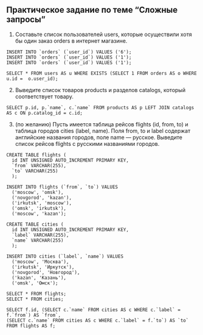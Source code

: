 ## Практическое задание по теме “Сложные запросы”
1. Составьте список пользователей users, которые осуществили хотя бы один заказ orders в интернет магазине.  
```
INSERT INTO `orders` (`user_id`) VALUES ('6');
INSERT INTO `orders` (`user_id`) VALUES ('1');
INSERT INTO `orders` (`user_id`) VALUES ('1');

SELECT * FROM users AS u WHERE EXISTS (SELECT 1 FROM orders AS o WHERE u.id =  o.user_id);  
```
2. Выведите список товаров products и разделов catalogs, который соответствует товару.  
```
SELECT p.id, p.`name`, c.`name` FROM products AS p LEFT JOIN catalogs AS c ON p.catalog_id = c.id;  
```
3. (по желанию) Пусть имеется таблица рейсов flights (id, from, to) и таблица городов cities (label, name). Поля from, to и label содержат английские названия городов, поле name — русское. Выведите список рейсов flights с русскими названиями городов.  
```
CREATE TABLE flights (
  id INT UNSIGNED AUTO_INCREMENT PRIMARY KEY,
  `from` VARCHAR(255),
  `to` VARCHAR(255)
  );
  
INSERT INTO flights (`from`, `to`) VALUES
  ('moscow', 'omsk'),
  ('novgorod', 'kazan'),
  ('irkutsk', 'moscow'),
  ('omsk', 'irkutsk'),
  ('moscow', 'kazan');
  
CREATE TABLE cities (
  id INT UNSIGNED AUTO_INCREMENT PRIMARY KEY,
  `label` VARCHAR(255),
  `name` VARCHAR(255)
  );
  
INSERT INTO cities (`label`, `name`) VALUES
  ('moscow', 'Москва'),
  ('irkutsk', 'Иркутск'),
  ('novgorod', 'Новгород'),
  ('kazan', 'Казань'),
  ('omsk', 'Омск');

SELECT * FROM flights;
SELECT * FROM cities;

SELECT f.id, (SELECT c.`name` FROM cities AS c WHERE c.`label` = f.`from`) AS `from`,
(SELECT c.`name` FROM cities AS c WHERE c.`label` = f.`to`) AS `to` FROM flights AS f;
```
